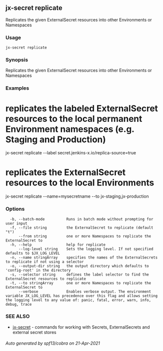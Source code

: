 ## jx-secret replicate

Replicates the given ExternalSecret resources into other Environments or Namespaces

### Usage

```
jx-secret replicate
```

### Synopsis

Replicates the given ExternalSecret resources into other Environments or Namespaces

### Examples

  # replicates the labeled ExternalSecret resources to the local permanent Environment namespaces (e.g. Staging and Production)
  jx-secret replicate --label secret.jenkins-x.io/replica-source=true
  
  # replicates the ExternalSecret resources to the local Environments
  jx-secret replicate --name=mysecretname --to jx-staging,jx-production

### Options

```
  -b, --batch-mode          Runs in batch mode without prompting for user input
  -f, --file string         the ExternalSecret to replicate (default "t")
      --from string         one or more Namespaces to replicate the ExternalSecret to
  -h, --help                help for replicate
      --log-level string    Sets the logging level. If not specified defaults to $JX_LOG_LEVEL
  -n, --name stringArray    specifies the names of the ExternalSecrets to replicate if not using a selector
  -o, --output-dir string   the output directory which defaults to 'config-root' in the directory
  -s, --selector string     defines the label selector to find the ExternalSecret resources to replicate
  -t, --to stringArray      one or more Namespaces to replicate the ExternalSecret to
      --verbose             Enables verbose output. The environment variable JX_LOG_LEVEL has precedence over this flag and allows setting the logging level to any value of: panic, fatal, error, warn, info, debug, trace
```

### SEE ALSO

* [jx-secret](jx-secret.md)	 - commands for working with Secrets, ExternalSecrets and external secret stores

###### Auto generated by spf13/cobra on 21-Apr-2021
